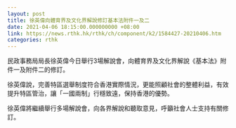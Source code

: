 ```yaml
---
layout: post
title: 徐英偉向體育界及文化界解說修訂基本法附件一及二
date: 2021-04-06 18:15:00.000000000 +08:00
link: https://news.rthk.hk/rthk/ch/component/k2/1584427-20210406.htm
categories: rthk
---
```


民政事務局局長徐英偉今日舉行3場解說會，向體育界及文化界解說《基本法》附件一及附件二的修訂。

徐英偉說，完善特區選舉制度符合香港實際情況，更能照顧社會的整體利益，有效提升特區管治，讓「一國兩制」行穩致遠，保持香港的優勢。

徐英偉將繼續舉行多場解說會，向各界解說和聽取意見，呼籲社會人士支持有關修訂。
